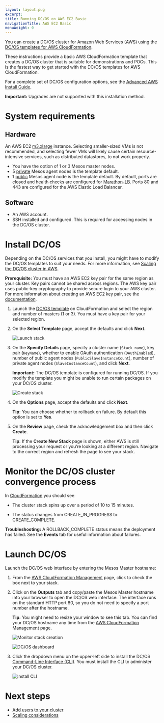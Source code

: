 ```yaml
---
layout: layout.pug
excerpt:
title: Running DC/OS on AWS EC2 Basic
navigationTitle: AWS EC2 Basic
menuWeight: 0
---
```


You can create a DC/OS cluster for Amazon Web Services (AWS) using the <a href="https://downloads.dcos.io/dcos/EarlyAccess/aws.html" target="_blank">DC/OS templates for AWS CloudFormation</a>.

These instructions provide a basic AWS CloudFormation template that creates a DC/OS cluster that is suitable for demonstrations and POCs. This is the fastest way to get started with the DC/OS templates for AWS CloudFormation.

For a complete set of DC/OS configuration options, see the [Advanced AWS Install Guide](/1.10/installing/oss/cloud/aws/advanced/).

**Important:** Upgrades are not supported with this installation method.

# System requirements

## Hardware

An AWS EC2 <a href="https://aws.amazon.com/ec2/pricing/" target="_blank">m3.xlarge</a> instance.  Selecting smaller-sized VMs is not recommended, and selecting fewer VMs will likely cause certain resource-intensive services, such as distributed datastores, to not work properly.

*   You have the option of 1 or 3 Mesos master nodes.
*   5 [private](/1.10/overview/concepts/#private) Mesos agent nodes is the template default.
*   1 [public](/1.10/overview/concepts/#public-agent-node) Mesos agent node is the template default. By default, ports are closed and health checks are configured for [Marathon-LB](/1.10/networking/marathon-lb/). Ports 80 and 443 are configured for the AWS Elastic Load Balancer.

## Software

- An AWS account.
- SSH installed and configured. This is required for accessing nodes in the DC/OS cluster.

# Install DC/OS

Depending on the DC/OS services that you install, you might have to modify the DC/OS templates to suit your needs. For more information, see [Scaling the DC/OS cluster in AWS][1].

**Prerequisite:**
You must have an AWS EC2 key pair for the same region as your cluster. Key pairs cannot be shared across regions. The AWS key pair uses public-key cryptography to provide secure login to your AWS cluster. For more information about creating an AWS EC2 key pair, see the <a href="http://docs.aws.amazon.com/AWSEC2/latest/UserGuide/ec2-key-pairs.html#having-ec2-create-your-key-pair" target="_blank">documentation</a>.

1.  Launch the <a href="https://downloads.dcos.io/dcos/EarlyAccess/aws.html" target="_blank">DC/OS template</a> on CloudFormation and select the region and number of masters (1 or 3). You must have a key pair for your selected region.

2.  On the **Select Template** page, accept the defaults and click **Next**.

    ![Launch stack](/1.10/img/dcos-aws-step2b.png)

3.  On the **Specify Details** page, specify a cluster name (`Stack name`), key pair (`KeyName`), whether to enable OAuth authentication (`OAuthEnabled`), number of public agent nodes (`PublicSlaveInstanceCount`), number of private agent nodes (`SlaveInstanceCount`), and click **Next**.

    **Important:** The DC/OS template is configured for running DC/OS. If you modify the template you might be unable to run certain packages on your DC/OS cluster.

    ![Create stack](/1.10/img/dcos-aws-step2c.png)

4.  On the **Options** page, accept the defaults and click **Next**.

    **Tip:** You can choose whether to rollback on failure. By default this option is set to **Yes**.

5.  On the **Review** page, check the acknowledgement box and then click **Create**.

    **Tip:** If the **Create New Stack** page is shown, either AWS is still processing your request or you’re looking at a different region. Navigate to the correct region and refresh the page to see your stack.


# Monitor the DC/OS cluster convergence process

In <a href="https://console.aws.amazon.com/cloudformation/home" target="_blank">CloudFormation</a> you should see:

*   The cluster stack spins up over a period of 10 to 15 minutes.

*   The status changes from CREATE_IN_PROGRESS to CREATE_COMPLETE.

**Troubleshooting:** A ROLLBACK_COMPLETE status means the deployment has failed. See the **Events** tab for useful information about failures.

# <a name="launchdcos"></a>Launch DC/OS

Launch the DC/OS web interface by entering the Mesos Master hostname:

1.  From the <a href="https://console.aws.amazon.com/cloudformation/home" target="_blank">AWS CloudFormation Management</a> page, click to check the box next to your stack.

2.  Click on the **Outputs** tab and copy/paste the Mesos Master hostname into your browser to open the DC/OS web interface. The interface runs on the standard HTTP port 80, so you do not need to specify a port number after the hostname.

    **Tip:** You might need to resize your window to see this tab. You can find your DC/OS hostname any time from the <a href="https://console.aws.amazon.com/cloudformation/home" target="_blank">AWS CloudFormation Management</a> page.

    ![Monitor stack creation](/1.10/img/dcos-aws-step3a.png)

    ![DC/OS dashboard](/1.10/img/dcos-gui.png)

1.  Click the dropdown menu on the upper-left side to install the DC/OS [Command-Line Interface (CLI)][2]. You must install the CLI to administer your DC/OS cluster.

    ![install CLI](/1.10/img/install-cli-terminal.png)


# Next steps

- [Add users to your cluster][10]
- [Scaling considerations][4]

 [1]: /1.10/administering-clusters/managing-aws/
 [2]: /1.10/cli/install/
 [4]: https://aws.amazon.com/autoscaling/
 [10]: /1.10/security/user-management/
